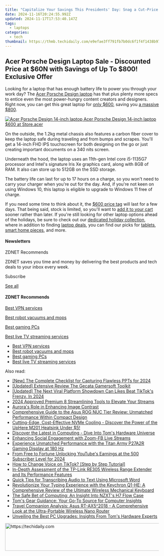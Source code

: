 ```yaml
---
title: "Capitalize Your Savings This Presidents' Day: Snag a Cut-Price MacBook Pro with the Latest M3 Pro Chip – Exclusive ZDNET Offer!"
date: 2024-11-16T20:24:55.992Z
updated: 2024-11-17T17:53:40.147Z
tags:
  - laptops
categories:
  - tech
thumbnail: https://thmb.techidaily.com/e9efae3ff791fb7b0dc6f1f4f1438b97e5574ba3442154b95456c4348b981cfa.jpg
---
```


## Acer Porsche Design Laptop Sale - Discounted Price at $60N with Savings of Up To $800! Exclusive Offer

Looking for a laptop that has enough battery life to power you through your work day? The [Acer Porsche Design laptop](https://www.anrdoezrs.net/links/9041660/type/dlg/sid/zd-%5F%5FCOM%5FCLICK%5FID%5F%5F-dtp/https://store.acer.com/en-us/porsche-design-acer-book-rs-ap714-51t-59zv?) has that plus plenty more specs to entice even the most power-hungry content creators and designers. Right now, you can get this great laptop for [only $600](https://www.anrdoezrs.net/links/9041660/type/dlg/sid/zd-%5F%5FCOM%5FCLICK%5FID%5F%5F-dtp/https://store.acer.com/en-us/porsche-design-acer-book-rs-ap714-51t-59zv?), saving you [a massive $800](https://www.anrdoezrs.net/links/9041660/type/dlg/sid/zd-%5F%5FCOM%5FCLICK%5FID%5F%5F-dtp/https://store.acer.com/en-us/porsche-design-acer-book-rs-ap714-51t-59zv?).

[![Acer Porsche Design 14-inch laptop](https://www.zdnet.com/a/img/resize/d3231d27afa5d480afc3329e3510516aa185f88a/2022/12/13/ea907a76-9768-4af9-85da-ad8824dc2acd/acer-porsche-design-laptop.jpg?auto=webp&fit=crop&height=172.5&width=294) Acer Porsche Design 14-inch laptop $600 at Store.acer](https://www.anrdoezrs.net/links/9041660/type/dlg/sid/zd-%5F%5FCOM%5FCLICK%5FID%5F%5F-dtp/https://store.acer.com/en-us/porsche-design-acer-book-rs-ap714-51t-59zv?)

On the outside, the 1.2kg metal chassis also features a carbon fiber cover to keep the laptop safe during traveling and from bumps and scrapes. You'll get a 14-inch FHD IPS touchscreen for both designing on the go or just creating important documents on a 340 nits screen.

Underneath the hood, the laptop uses an 11th-gen Intel core i5-1135G7 processor and Intel's signature Iris Xe graphics card, along with 8GB of RAM. It also can store up to 512GB on the SSD storage.

The battery life can last for up to 17 hours on a charge, so you won't need to carry your charger when you're out for the day. And, if you're not keen on using Windows 10, this laptop is eligible to upgrade to Windows 11 free of charge.

If you need some time to think about it, the [$600 price tag](https://www.anrdoezrs.net/links/9041660/type/dlg/sid/zd-%5F%5FCOM%5FCLICK%5FID%5F%5F-dtp/https://store.acer.com/en-us/porsche-design-acer-book-rs-ap714-51t-59zv?) will last for a few days. That being said, stock is limited, so you'll want to [add it to your cart](https://www.anrdoezrs.net/links/9041660/type/dlg/sid/zd-%5F%5FCOM%5FCLICK%5FID%5F%5F-dtp/https://store.acer.com/en-us/porsche-design-acer-book-rs-ap714-51t-59zv?) sooner rather than later. If you're still looking for other laptop options ahead of the holidays, be sure to check out our [dedicated holiday collection](https://www.zdnet.com/collection/holiday-gift-guide/), where in addition to finding [laptop deals](https://www.zdnet.com/article/laptop-gift-guide/), you can find our picks for [tablets](https://www.zdnet.com/article/tablet-gift-guide/), [smart home pieces](https://www.zdnet.com/home-and-office/smart-home/12-smart-home-devices-that-make-great-gifts-in-2022/), and more.

#### Newsletters

ZDNET Recommends

ZDNET saves you time and money by delivering the best products and tech deals to your inbox every week.

 Subscribe

[See all](https://www.zdnet.com/newsletters/)

#### **ZDNET** Recommends

[Best VPN services](https://www.zdnet.com/article/best-vpn/ "Best VPN services")

[Best robot vacuums and mops](https://www.zdnet.com/article/best-robot-vacuum-mop/ "Best robot vacuums and mops")

[Best gaming PCs](https://www.zdnet.com/article/best-gaming-pc/ "Best gaming PCs")

[Best live TV streaming services](https://www.zdnet.com/article/best-live-tv-streaming-service/ "Best live TV streaming services")

* [Best VPN services](https://www.zdnet.com/article/best-vpn/ "Best VPN services")
* [Best robot vacuums and mops](https://www.zdnet.com/article/best-robot-vacuum-mop/ "Best robot vacuums and mops")
* [Best gaming PCs](https://www.zdnet.com/article/best-gaming-pc/ "Best gaming PCs")
* [Best live TV streaming services](https://www.zdnet.com/article/best-live-tv-streaming-service/ "Best live TV streaming services")

<ins class="adsbygoogle"
     style="display:block"
     data-ad-format="autorelaxed"
     data-ad-client="ca-pub-7571918770474297"
     data-ad-slot="1223367746"></ins>

<ins class="adsbygoogle"
     style="display:block"
     data-ad-client="ca-pub-7571918770474297"
     data-ad-slot="8358498916"
     data-ad-format="auto"
     data-full-width-responsive="true"></ins>

<span class="atpl-alsoreadstyle">Also read:</span>
<div><ul>
<li><a href="https://screen-mirroring-recording.techidaily.com/new-the-complete-checklist-for-capturing-flawless-ppts-for-2024/"><u>[New] The Complete Checklist for Capturing Flawless PPTs for 2024</u></a></li>
<li><a href="https://remote-screen-capture.techidaily.com/updated-extensive-review-the-gecata-gamersoft-toolkit/"><u>[Updated] Extensive Review The Gecata Gamersoft Toolkit</u></a></li>
<li><a href="https://tiktok-video-recordings.techidaily.com/updated-the-next-viral-platform-showdown-can-likes-beat-tiktoks-frenzy-in-2024/"><u>[Updated] The Next Viral Platform Showdown Can Likes Beat TikTok's Frenzy, In 2024</u></a></li>
<li><a href="https://extra-guidance.techidaily.com/2024-approved-premium-8-streamlining-tools-to-elevate-your-streams/"><u>2024 Approved Premium 8 Streamlining Tools to Elevate Your Streams</u></a></li>
<li><a href="https://extra-tips.techidaily.com/auroras-role-in-enhancing-image-contrast/"><u>Aurora's Role in Enhancing Image Contrast</u></a></li>
<li><a href="https://hardware-reviews.techidaily.com/comprehensive-guide-to-the-asus-rog-nuc-tier-review-unmatched-performance-within-compact-design/"><u>Comprehensive Guide to the Asus ROG NUC Tier Review: Unmatched Performance Within Compact Design</u></a></li>
<li><a href="https://hardware-reviews.techidaily.com/cutting-edge-cost-effective-nvme-cooling-discover-the-power-of-the-uphere-m201-heatsink-under-5/"><u>Cutting-Edge, Cost-Effective NVMe Cooling - Discover the Power of the UpHere M201 Heatsink Under $5!</u></a></li>
<li><a href="https://hardware-reviews.techidaily.com/discover-the-latest-in-computing-dive-into-toms-hardware-universe/"><u>Discover the Latest in Computing - Dive Into Tom's Hardware Universe</u></a></li>
<li><a href="https://extra-information.techidaily.com/enhancing-social-engagement-with-zoom-fb-live-streams/"><u>Enhancing Social Engagement with Zoom-FB Live Streams</u></a></li>
<li><a href="https://hardware-reviews.techidaily.com/experience-unmatched-performance-with-the-titan-army-p27a2r-gaming-display-at-180-hz/"><u>Experience Unmatched Performance with the Titan Army P27A2R Gaming Display at 180 Hz</u></a></li>
<li><a href="https://youtube-zero.techidaily.com/free-to-fortune-unlocking-youtubes-earnings-at-the-500-subscriber-level-for-2024/"><u>From Free to Fortune Unlocking YouTube's Earnings at the 500 Subscriber Level for 2024</u></a></li>
<li><a href="https://tiktok-clips.techidaily.com/how-to-change-voice-on-tiktok-step-by-step-tutorial/"><u>How to Change Voice on TikTok? [Step by Step Tutorial]</u></a></li>
<li><a href="https://buynow-info.techidaily.com/in-depth-assessment-of-the-tp-link-re305-wireless-range-extender-and-its-performance-features/"><u>In-Depth Assessment of the TP-Link RE305 Wireless Range Extender and Its Performance Features</u></a></li>
<li><a href="https://extra-lessons.techidaily.com/quick-tips-for-transcribing-audio-to-text-using-microsoft-word/"><u>Quick Tips for Transcribing Audio to Text Using Microsoft Word</u></a></li>
<li><a href="https://hardware-reviews.techidaily.com/revolutionize-your-typing-experience-with-the-keychron-q1-he-a-comprehensive-review-of-the-ultimate-wireless-mechanical-keyboard/"><u>Revolutionize Your Typing Experience with the Keychron Q1-HE: A Comprehensive Review of the Ultimate Wireless Mechanical Keyboard</u></a></li>
<li><a href="https://hardware-reviews.techidaily.com/the-safe-bet-of-computing-an-insight-into-nzxts-h7-flow-case/"><u>The Safe Bet of Computing: An Insight Into NZXT's H7 Flow Case</u></a></li>
<li><a href="https://hardware-reviews.techidaily.com/toms-gear-guidance-your-go-to-source-for-computer-insights/"><u>Tom's Gear Guidance: Your Go-To Source for Computer Insights</u></a></li>
<li><a href="https://hardware-reviews.techidaily.com/travel-companion-analysis-asus-rt-ax52018-a-comprehensive-look-at-the-ultra-portable-wireless-nano-router/"><u>Travel Companion Analysis: Asus RT-AX5^2018 - A Comprehensive Look at the Ultra-Portable Wireless Nano Router</u></a></li>
<li><a href="https://hardware-reviews.techidaily.com/unveiling-the-best-pc-upgrades-insights-from-toms-hardware-experts/"><u>Unveiling the Best PC Upgrades: Insights From Tom's Hardware Experts</u></a></li>
</ul></div>

<!-- affiliate ads begin -->
<a href="https://ephamedtechinc.pxf.io/c/5597632/2136625/26400" target="_top" id="2136625">
  <img src="//a.impactradius-go.com/display-ad/26400-2136625" border="0" alt="https://techidaily.com" width="728" height="90"/>
</a>
<img height="0" width="0" src="https://ephamedtechinc.pxf.io/i/5597632/2136625/26400" style="position:absolute;visibility:hidden;" border="0" />
<!-- affiliate ads end -->

